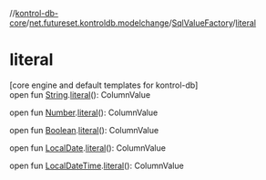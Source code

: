 //[kontrol-db-core](../../../index.md)/[net.futureset.kontroldb.modelchange](../index.md)/[SqlValueFactory](index.md)/[literal](literal.md)

# literal

[core engine and default templates for kontrol-db]\
open fun [String](https://kotlinlang.org/api/latest/jvm/stdlib/kotlin/-string/index.html).[literal](literal.md)(): ColumnValue

open fun [Number](https://kotlinlang.org/api/latest/jvm/stdlib/kotlin/-number/index.html).[literal](literal.md)(): ColumnValue

open fun [Boolean](https://kotlinlang.org/api/latest/jvm/stdlib/kotlin/-boolean/index.html).[literal](literal.md)(): ColumnValue

open fun [LocalDate](https://docs.oracle.com/javase/8/docs/api/java/time/LocalDate.html).[literal](literal.md)(): ColumnValue

open fun [LocalDateTime](https://docs.oracle.com/javase/8/docs/api/java/time/LocalDateTime.html).[literal](literal.md)(): ColumnValue

